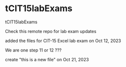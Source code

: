 # tCIT15labExams
tCIT15labExams

Check this remote repo for lab exam updates

added the files for CIT-15 Excel lab exam on Oct 12, 2023

We are one step 11 or 12 ???

create "this is a new file" on Oct 21, 2023

